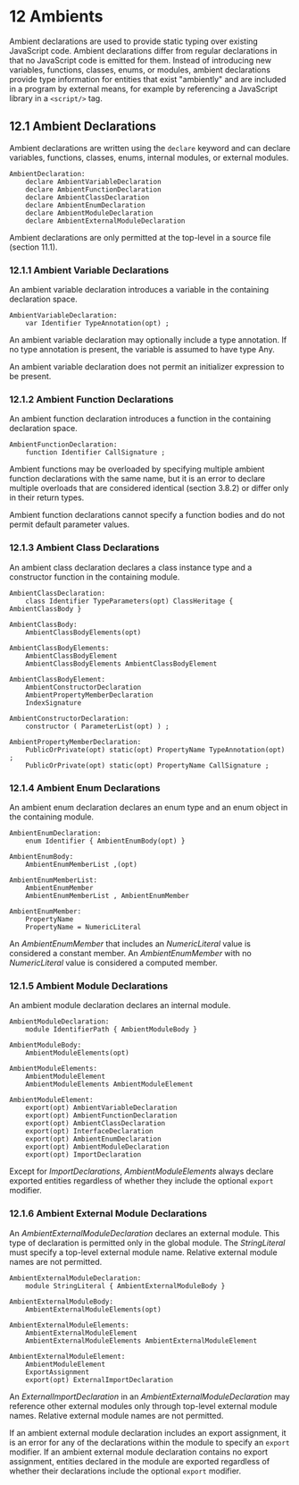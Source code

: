# 12 Ambients

Ambient declarations are used to provide static typing over existing JavaScript code. Ambient declarations
differ from regular declarations in that no JavaScript code is emitted for them. Instead of introducing new
variables, functions, classes, enums, or modules, ambient declarations provide type information for
entities that exist "ambiently" and are included in a program by external means, for example by
referencing a JavaScript library in a `<script/>` tag.

## 12.1 Ambient Declarations

Ambient declarations are written using the `declare` keyword and can declare variables, functions, classes,
enums, internal modules, or external modules.

```text
AmbientDeclaration:
    declare AmbientVariableDeclaration
    declare AmbientFunctionDeclaration
    declare AmbientClassDeclaration
    declare AmbientEnumDeclaration
    declare AmbientModuleDeclaration
    declare AmbientExternalModuleDeclaration
```

Ambient declarations are only permitted at the top-level in a source file (section 11.1).

### 12.1.1 Ambient Variable Declarations

An ambient variable declaration introduces a variable in the containing declaration space.

```text
AmbientVariableDeclaration:
    var Identifier TypeAnnotation(opt) ;
```

An ambient variable declaration may optionally include a type annotation. If no type annotation is
present, the variable is assumed to have type Any.

An ambient variable declaration does not permit an initializer expression to be present.

### 12.1.2 Ambient Function Declarations

An ambient function declaration introduces a function in the containing declaration space.

```text
AmbientFunctionDeclaration:
    function Identifier CallSignature ;
```

Ambient functions may be overloaded by specifying multiple ambient function declarations with the same
name, but it is an error to declare multiple overloads that are considered identical (section 3.8.2) or differ
only in their return types.


Ambient function declarations cannot specify a function bodies and do not permit default parameter
values.

### 12.1.3 Ambient Class Declarations

An ambient class declaration declares a class instance type and a constructor function in the containing
module.

```text
AmbientClassDeclaration:
    class Identifier TypeParameters(opt) ClassHeritage { AmbientClassBody }

AmbientClassBody:
    AmbientClassBodyElements(opt)

AmbientClassBodyElements:
    AmbientClassBodyElement
    AmbientClassBodyElements AmbientClassBodyElement

AmbientClassBodyElement:
    AmbientConstructorDeclaration
    AmbientPropertyMemberDeclaration
    IndexSignature

AmbientConstructorDeclaration:
    constructor ( ParameterList(opt) ) ;

AmbientPropertyMemberDeclaration:
    PublicOrPrivate(opt) static(opt) PropertyName TypeAnnotation(opt) ;
    PublicOrPrivate(opt) static(opt) PropertyName CallSignature ;
```

### 12.1.4 Ambient Enum Declarations

An ambient enum declaration declares an enum type and an enum object in the containing module.

```text
AmbientEnumDeclaration:
    enum Identifier { AmbientEnumBody(opt) }

AmbientEnumBody:
    AmbientEnumMemberList ,(opt)

AmbientEnumMemberList:
    AmbientEnumMember
    AmbientEnumMemberList , AmbientEnumMember

AmbientEnumMember:
    PropertyName
    PropertyName = NumericLiteral
```

An *AmbientEnumMember* that includes an *NumericLiteral* value is considered a constant member. An
*AmbientEnumMember* with no *NumericLiteral* value is considered a computed member.

### 12.1.5 Ambient Module Declarations

An ambient module declaration declares an internal module.

```text
AmbientModuleDeclaration:
    module IdentifierPath { AmbientModuleBody }

AmbientModuleBody:
    AmbientModuleElements(opt)

AmbientModuleElements:
    AmbientModuleElement
    AmbientModuleElements AmbientModuleElement

AmbientModuleElement:
    export(opt) AmbientVariableDeclaration
    export(opt) AmbientFunctionDeclaration
    export(opt) AmbientClassDeclaration
    export(opt) InterfaceDeclaration
    export(opt) AmbientEnumDeclaration
    export(opt) AmbientModuleDeclaration
    export(opt) ImportDeclaration
```

Except for *ImportDeclarations*, *AmbientModuleElements* always declare exported entities regardless of
whether they include the optional `export` modifier.

### 12.1.6 Ambient External Module Declarations

An *AmbientExternalModuleDeclaration* declares an external module. This type of declaration is permitted
only in the global module. The *StringLiteral* must specify a top-level external module name. Relative
external module names are not permitted.

```text
AmbientExternalModuleDeclaration:
    module StringLiteral { AmbientExternalModuleBody }

AmbientExternalModuleBody:
    AmbientExternalModuleElements(opt)

AmbientExternalModuleElements:
    AmbientExternalModuleElement
    AmbientExternalModuleElements AmbientExternalModuleElement

AmbientExternalModuleElement:
    AmbientModuleElement
    ExportAssignment
    export(opt) ExternalImportDeclaration
```

An *ExternalImportDeclaration* in an *AmbientExternalModuleDeclaration* may reference other external
modules only through top-level external module names. Relative external module names are not
permitted.

If an ambient external module declaration includes an export assignment, it is an error for any of the
declarations within the module to specify an `export` modifier. If an ambient external module declaration
contains no export assignment, entities declared in the module are exported regardless of whether their
declarations include the optional `export` modifier.
